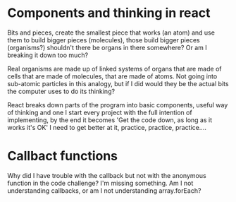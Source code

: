 # Components and thinking in react

Bits and pieces, create the smallest piece that works (an atom) and use them to build bigger pieces (molecules), those build bigger pieces (organisms?) shouldn't there be organs in there somewhere? Or am I breaking it down too much? 

Real organisms are made up of linked systems of organs that are made of cells that are made of molecules, that are made of atoms. Not going into sub-atomic particles in this analogy, but if I did would they be the actual bits the computer uses to do its thinking?

React breaks down parts of the program into basic components, useful way of thinking and one I start every project with the full intention of implementing, by the end it becomes 'Get the code down, as long as it works it's OK' I need to get better at it, practice, practice, practice.... 

# Callbact functions

Why did I have trouble with the callback but not with the anonymous function in the code challenge? I'm missing something. Am I not understanding callbacks, or am I not understanding array.forEach?

